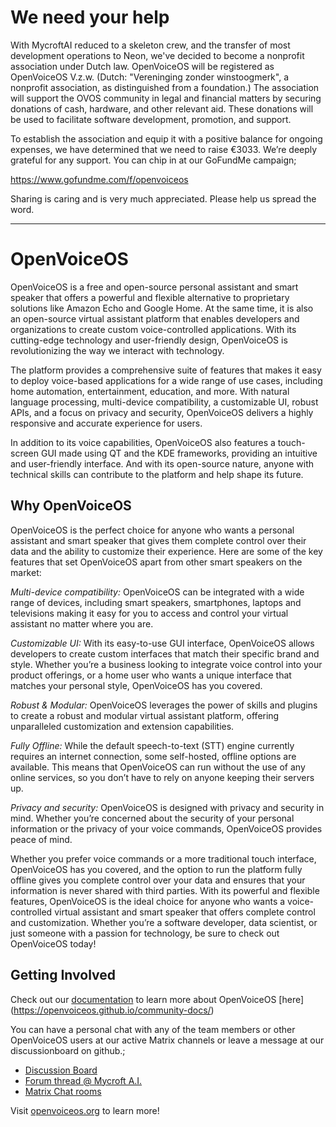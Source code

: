 # We need your help
With MycroftAI reduced to a skeleton crew, and the transfer of most development operations to Neon, we've decided to become a nonprofit association under Dutch law. OpenVoiceOS will be registered as OpenVoiceOS V.z.w. (Dutch: "Vereninging zonder winstoogmerk", a nonprofit association, as distinguished from a foundation.) The association will support the OVOS community in legal and financial matters by securing donations of cash, hardware, and other relevant aid. These donations will be used to facilitate software development, promotion, and support.

To establish the association and equip it with a positive balance for ongoing expenses, we have determined that we need to raise €3033. We’re deeply grateful for any support. You can chip in at our GoFundMe campaign;

https://www.gofundme.com/f/openvoiceos

Sharing is caring and is very much appreciated. Please help us spread the word.
<br><hr>
# OpenVoiceOS
OpenVoiceOS is a free and open-source personal assistant and smart speaker that offers a powerful and flexible alternative to proprietary solutions like Amazon Echo and Google Home. At the same time, it is also an open-source virtual assistant platform that enables developers and organizations to create custom voice-controlled applications. With its cutting-edge technology and user-friendly design, OpenVoiceOS is revolutionizing the way we interact with technology.

The platform provides a comprehensive suite of features that makes it easy to deploy voice-based applications for a wide range of use cases, including home automation, entertainment, education, and more. With natural language processing, multi-device compatibility, a customizable UI, robust APIs, and a focus on privacy and security, OpenVoiceOS delivers a highly responsive and accurate experience for users.

In addition to its voice capabilities, OpenVoiceOS also features a touch-screen GUI made using QT and the KDE frameworks, providing an intuitive and user-friendly interface. And with its open-source nature, anyone with technical skills can contribute to the platform and help shape its future.

## Why OpenVoiceOS
OpenVoiceOS is the perfect choice for anyone who wants a personal assistant and smart speaker that gives them complete control over their data and the ability to customize their experience. Here are some of the key features that set OpenVoiceOS apart from other smart speakers on the market:

*Multi-device compatibility:* OpenVoiceOS can be integrated with a wide range of devices, including smart speakers, smartphones, laptops and televisions making it easy for you to access and control your virtual assistant no matter where you are.

*Customizable UI:* With its easy-to-use GUI interface, OpenVoiceOS allows developers to create custom interfaces that match their specific brand and style. Whether you’re a business looking to integrate voice control into your product offerings, or a home user who wants a unique interface that matches your personal style, OpenVoiceOS has you covered.

*Robust & Modular:* OpenVoiceOS leverages the power of skills and plugins to create a robust and modular virtual assistant platform, offering unparalleled customization and extension capabilities.

*Fully Offline:* While the default speech-to-text (STT) engine currently requires an internet connection, some self-hosted, offline options are available. This means that OpenVoiceOS can run without the use of any online services, so you don’t have to rely on anyone keeping their servers up.

*Privacy and security:* OpenVoiceOS is designed with privacy and security in mind. Whether you’re concerned about the security of your personal information or the privacy of your voice commands, OpenVoiceOS provides peace of mind.

Whether you prefer voice commands or a more traditional touch interface, OpenVoiceOS has you covered, and the option to run the platform fully offline gives you complete control over your data and ensures that your information is never shared with third parties. With its powerful and flexible features, OpenVoiceOS is the ideal choice for anyone who wants a voice-controlled virtual assistant and smart speaker that offers complete control and customization. Whether you’re a software developer, data scientist, or just someone with a passion for technology, be sure to check out OpenVoiceOS today!

## Getting Involved
Check out our [documentation](https://openvoiceos.github.io/community-docs/) to learn more about OpenVoiceOS [here] (https://openvoiceos.github.io/community-docs/)

You can have a personal chat with any of the team members or other OpenVoiceOS users at our active Matrix channels or leave a message at our discussionboard on github.;
* [Discussion Board](https://github.com/OpenVoiceOS/OpenVoiceOS/discussions)
* [Forum thread @ Mycroft A.I.](https://community.mycroft.ai/t/openvoiceos-a-bare-minimal-production-type-of-os-based-on-buildroot/4708)
* [Matrix Chat rooms](https://matrix.to/#/!XFpdtmgyCoPDxOMPpH:matrix.org?via=matrix.org)

Visit [openvoiceos.org](https://openvoiceos.org) to learn more!
